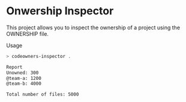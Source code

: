 Onwership Inspector
===================

This project allows you to inspect the ownership of a project using the OWNERSHIP file.

Usage

```bash
> codeowners-inspector .

Report
Unowned: 300
@team-a: 1200
@team-b: 4000

Total number of files: 5000
```
